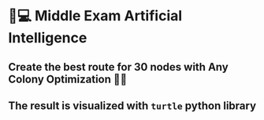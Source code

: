 # 🧠💻 **Middle Exam Artificial Intelligence**
## Create the best route for 30 nodes with Any Colony Optimization 🐜📡

## The result is visualized with `turtle` python library
